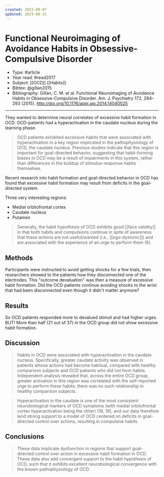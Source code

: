 ```yaml
---
created: 2022-09-07
updated: 2023-08-31
---
```

# Functional Neuroimaging of Avoidance Habits in Obsessive-Compulsive Disorder
* Type: #article
* Year read: #read2017
* Subject: [[OCD]] [[Habits]]
* Bibtex: @gillan2015
* Bibliography: Gillan, C. M. et al. Functional Neuroimaging of Avoidance Habits in Obsessive-Compulsive Disorder. Am. J. Psychiatry 172, 284–293 (2015). http://doi.org/10.1176/appi.ajp.2014.14040525
---

They wanted to determine neural correlates of excessive habit formation in OCD. OCD-patients had a hyperactivation in the caudate nucleus during the learning phase.

> OCD patients exhibited excessive habits that
    were associated with hyperactivation in a key region implicated
    in the pathophysiology of OCD, the caudate nucleus. Previous
    studies indicate that this region is important for goal-directed
    behavior, suggesting that habit-forming biases in OCD may be
    a result of impairments in this system, rather than differences in
    the buildup of stimulus-response habits themselves.

Recent research into habit formation and goal-directed behavior in OCD has found that excessive habit formation may result from deficits in the goal-directed system.

Three very interesting regions:

- Medial orbitofrontal cortex
- Caudate nucleus
- Putamen

> Generally, the habit hypothesis of OCD exhibits good
    [[face validity]] in that both habits and compulsions continue in
    spite of awareness that these actions are not useful/wanted
    (i.e., [[ego-dystonic]]) and are associated with the experience
    of an urge to perform them (6).

## Methods

Participants were instructed to avoid getting shocks for a few trials, then researchers showed to the patients how they disconnected one of the electrodes. This "outcome devaluation" was then a measure of excessive habit formation. Did the OCD patients continue avoiding shocks to the wrist that had been disconnected even though it didn't matter anymore?

## Results

So OCD patients responded more to devalued stimuli and had higher urges. BUT! More than half (21 out of 37) in the OCD group did not show excessive habit formation.

## Discussion

> Habits in OCD were associated with hyperactivation in the
    caudate nucleus. Specifically, greater caudate activity was
    observed in patients whose actions had become habitual,
    compared with healthy comparison subjects and OCD
    patients who did not form habits. Independent analysis
    revealed that, across the entire OCD group, greater activation
    in this region was correlated with the self-reported
    urge to perform these habits; there was no such relationship
    in healthy comparison subjects.

> Hyperactivation in the caudate is one of the most consistent
    neurobiological markers of OCD symptoms (with medial
    orbitofrontal cortex hyperactivation being the other) (18, 19),
    and our data therefore lend strong support to a model of
    OCD centered on deficits in goal-directed control over actions,
    resulting in compulsive habits.

## Conclusions

> These data implicate dysfunction in regions that support
    goal-directed control over action in excessive habit formation
    in OCD. These data also add convergent support to the
    habit hypothesis of OCD, such that it exhibits excellent neurobiological
    convergence with the known pathophysiology
    of OCD.